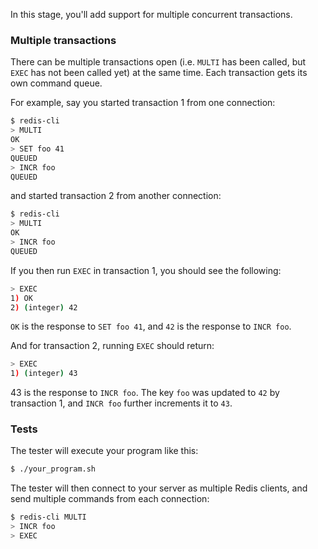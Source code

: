 In this stage, you'll add support for multiple concurrent transactions.

### Multiple transactions

There can be multiple transactions open (i.e. `MULTI` has been called, but `EXEC` has not been called yet) at the same time. Each transaction gets its own command queue.

For example, say you started transaction 1 from one connection:

```bash
$ redis-cli
> MULTI
OK
> SET foo 41
QUEUED
> INCR foo
QUEUED
```

and started transaction 2 from another connection:

```bash
$ redis-cli
> MULTI
OK
> INCR foo
QUEUED
```

If you then run `EXEC` in transaction 1, you should see the following:

```bash
> EXEC
1) OK
2) (integer) 42
```

`OK` is the response to `SET foo 41`, and `42` is the response to `INCR foo`.

And for transaction 2, running `EXEC` should return:

```bash
> EXEC
1) (integer) 43
```

43 is the response to `INCR foo`. The key `foo` was updated to `42` by transaction 1, and `INCR foo` further increments it to `43`.

### Tests

The tester will execute your program like this:

```bash
$ ./your_program.sh
```

The tester will then connect to your server as multiple Redis clients, and send multiple commands from each connection:

```bash
$ redis-cli MULTI
> INCR foo
> EXEC
```